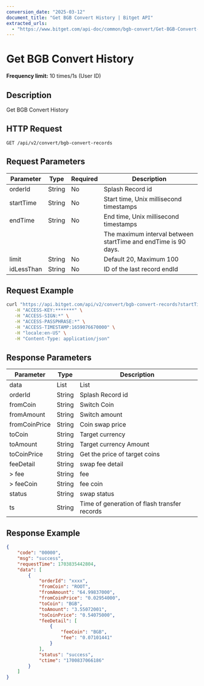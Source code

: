 ```yaml
---
conversion_date: "2025-03-12"
document_title: "Get BGB Convert History | Bitget API"
extracted_urls:
  - "https://www.bitget.com/api-doc/common/bgb-convert/Get-BGB-Convert-Record"
---
```


# Get BGB Convert History

**Frequency limit:** 10 times/1s (User ID)

## Description
Get BGB Convert History

## HTTP Request
```
GET /api/v2/convert/bgb-convert-records
```

## Request Parameters
| Parameter     | Type   | Required | Description                                         |
|--------------|--------|----------|-----------------------------------------------------|
| orderId      | String | No       | Splash Record id                                   |
| startTime    | String | No       | Start time, Unix millisecond timestamps            |
| endTime      | String | No       | End time, Unix millisecond timestamps              |
|              |        |          | The maximum interval between startTime and endTime is 90 days. |
| limit        | String | No       | Default 20, Maximum 100                            |
| idLessThan   | String | No       | ID of the last record endId                        |

## Request Example
```bash
curl "https://api.bitget.com/api/v2/convert/bgb-convert-records?startTime=1686128558000&endTime=1686214958000&limit=10" \
   -H "ACCESS-KEY:*******" \
   -H "ACCESS-SIGN:*" \
   -H "ACCESS-PASSPHRASE:*" \
   -H "ACCESS-TIMESTAMP:1659076670000" \
   -H "locale:en-US" \
   -H "Content-Type: application/json" 
```

## Response Parameters
| Parameter     | Type   | Description                                   |
|--------------|--------|-----------------------------------------------|
| data         | List   | List                                          |
| orderId      | String | Splash Record id                              |
| fromCoin     | String | Switch Coin                                   |
| fromAmount   | String | Switch amount                                 |
| fromCoinPrice| String | Coin swap price                               |
| toCoin       | String | Target currency                               |
| toAmount     | String | Target currency Amount                        |
| toCoinPrice  | String | Get the price of target coins                 |
| feeDetail    | String | swap fee detail                               |
| > fee        | String | fee                                           |
| > feeCoin    | String | fee coin                                      |
| status       | String | swap status                                   |
| ts           | String | Time of generation of flash transfer records  |

## Response Example
```json
{
    "code": "00000",
    "msg": "success",
    "requestTime": 1703835442804,
    "data": [
        {
            "orderId": "xxxx",
            "fromCoin": "ROOT",
            "fromAmount": "64.99837000",
            "fromCoinPrice": "0.02954000",
            "toCoin": "BGB",
            "toAmount": "3.55072001",
            "toCoinPrice": "0.54075000",
            "feeDetail": [
                {
                    "feeCoin": "BGB",
                    "fee": "0.07101441"
                }
            ],
            "status": "success",
            "ctime": "1700837066186"
        }
    ]
}
```

